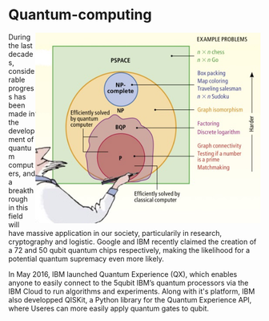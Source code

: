 # Quantum-computing

<img align="right" src="https://raw.githubusercontent.com/Aurelien-Pelissier/IBMQ-Quantum-Computing/master/img/Complexity.jpg" width=450>
During the last decades, considerable progress has been made in the development of quantum computers, and a breakthrough in this field will have massive application in our society, particularily in research, cryptography and logistic. Google and IBM recently claimed the creation of a 72 and 50 qubit quantum chips respectively, making the likelihood for a potential quantum supremacy even more likely.  

In May 2016, IBM launched Quantum Experience (QX), which enables anyone to easily connect to the 5qubit IBM’s quantum processors via the IBM Cloud to run algorithms and experiments. Along with it's platform, IBM also developped QISKit, a Python library for the Quantum Experience API, where Useres can more easily apply quantum gates to qubit.

